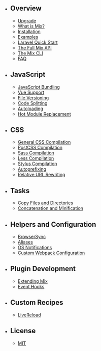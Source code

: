 - ## Overview
    - [Upgrade](/docs/{{version}}/upgrade)
    - [What is Mix?](/docs/{{version}}/what-is-mix)
    - [Installation](/docs/{{version}}/installation)
    - [Examples](/docs/{{version}}/examples)
    - [Laravel Quick Start](/docs/{{version}}/workflow)
    - [The Full Mix API](/docs/{{version}}/api)
    - [The Mix CLI](/docs/{{version}}/cli)
    - [FAQ](/docs/{{version}}/faq)

- ## JavaScript
    - [JavaScript Bundling](/docs/{{version}}/mixjs)
    - [Vue Support](/docs/{{version}}/vue)
    - [File Versioning](/docs/{{version}}/versioning)
    - [Code Splitting](/docs/{{version}}/extract)
    - [Autoloading](/docs/{{version}}/autoloading)
    - [Hot Module Replacement](/docs/{{version}}/hot-module-replacement)

- ## CSS
    - [General CSS Compilation](/docs/{{version}}/css)
    - [PostCSS Compilation](/docs/{{version}}/postcss)
    - [Sass Compilation](/docs/{{version}}/sass)
    - [Less Compilation](/docs/{{version}}/less)
    - [Stylus Compilation](/docs/{{version}}/stylus)
    - [Autoprefixing](/docs/{{version}}/autoprefixer)
    - [Relative URL Rewriting](/docs/{{version}}/url-rewriting)

- ## Tasks
    - [Copy Files and Directories](/docs/{{version}}/copying-files)
    - [Concatenation and Minification](/docs/{{version}}/concatenation-and-minification)

- ## Helpers and Configuration
    - [BrowserSync](/docs/{{version}}/browsersync)
    - [Aliases](/docs/{{version}}/aliases)
    - [OS Notifications](/docs/{{version}}/os-notifications)
    - [Custom Webpack Configuration](/docs/{{version}}/quick-webpack-configuration)

- ## Plugin Development
    - [Extending Mix](/docs/{{version}}/extending-mix)
    - [Event Hooks](/docs/{{version}}/event-hooks)

- ## Custom Recipes
    - [LiveReload](/docs/{{version}}/livereload)

- ## License
    - [MIT](/docs/{{version}}/license)
